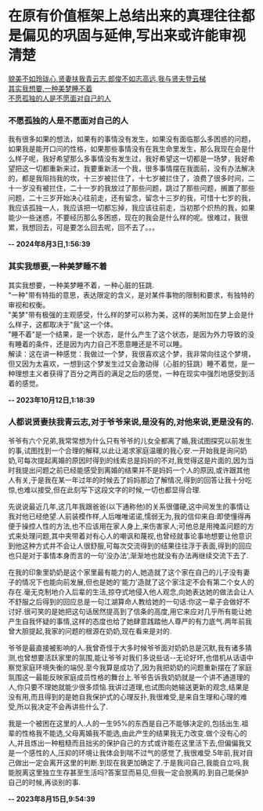 # 在原有价值框架上总结出来的真理往往都是偏见的巩固与延伸,写出来或许能审视清楚

[貌美不如玲珑心,贤妻扶我青云志,郎俊不如志高远,我与贤夫登云梯](#人都说贤妻扶我青云志对于爷爷来说是没有的对他来说更是没有的)  
[其实我想要,一种美梦睡不着](#其实我想要一种美梦睡不着)  
[不愿孤独的人是不愿面对自己的人](#不愿孤独的人是不愿面对自己的人)

### 不愿孤独的人是不愿面对自己的人
我有很多如果的想法，如果有的事情没有发生，如果没有面临那么多困惑的问题，如果我是能开口问的性格，如果那些事情没有在我生命里发生，那么我现在会是什么样子呢，我好希望那么多事情没有发生过，我好希望这一切都是一场梦，我好希望把这一切都重新来过，我要重新活一个我，很多事情摆在我面前，没有办法解决的，都是我阻挡我的坎，十三岁被拦住了，十七岁被拦住了，浪费了很多时间，二十一岁没有被拦住，二十一岁的我放过了那些问题，跳过了那些问题，搁置了那些问题，二十三岁开始决心往前走，还有留念，留念十三岁的我，可惜十七岁的我，我应该孤独一人，我应该把一切都忘掉，我应该往前走，当初那个炽热的我，如果能少一些迷惑，不要经历那么多困惑，现在的我会是什么样的呢。很难过，我很累，我想回去，可是要怎么回去呢，回不去了。。。

**-- 2024年8月3日,1:56:39**


### 其实我想要,一种美梦睡不着

其实我想要，一种美梦睡不着，一种心脏的狂跳.  
"一种"带有特指的意思，表达限定的含义，是对某件事物的限制和要求，有独特的审视和权衡。  
"美梦"带有极强的主观感受，什么样的梦可以称为美，这样的美附加在梦上会是什么样子，这都取决于"我"这一个体。  
"睡不着"是一个结果，是一个状态，是什么产生了这个状态，是因为外力导致的没有睡着的条件，还是因为内力自己不愿意睡还是不可以睡。  
解读：这在讲一种感觉：我做过一个梦，我很喜欢这个梦，我非常向往这个梦境，但又因为太喜欢，一想到这个梦发生过又会激动得（心脏的狂跳）睡不着觉，是一种理想主义者获得了百分之两百的满足之后的感觉，一种在现实中强烈地感受到活着的感觉。

**-- 2023年10月12日,1:18:39**

### 人都说贤妻扶我青云志,对于爷爷来说,是没有的,对他来说,更是没有的.


爷爷有六个兄弟,我常常想为什么只有爷爷的儿女全都离了婚,我试图探究以前发生的事,试图找到一个合理的解释,以此让渴求家庭温暖的我心安.一开始我是询问奶奶,可每次提起离婚的原因时得到的线索总是妈妈的不对,我觉得这是片面的,因为当时我提出问题之前已经能感受到离婚的结果并不是妈妈一个人的原因,或许跟其他人有关,于是我在某一年过年的时候去了妈妈那边了解情况,得到的回答让我十分吃惊,也难以接受,但在此刻写下这段文字的时候,一切也都显得合理.


先说说最近几年,这几年我跟爸爸(以下通称他)的关系很僵硬,这中间发生的事情让我对他已经绝望.人前装模作样,人后唯唯诺诺,懦弱无为,我的信仰来自:即使懂得再便于操控人性的方法,也不应该用在家人身上,来伤害家人;可他总是用掩盖问题的方式来处理问题,其中夹带着对有心人的嘲讽和蔑视,也曾经就事论事地想要让他意识到他这种方式并不会让人很舒服,可每次交流得到的结果往往浮于表面,得到的回应也只是对于事情本身而言的一句'没办法',渐渐地也就没有办法再继续交流下去了.


在我的印象里奶奶是这个家里最有能力的人,她造就了这个家在自己的儿子没有妻子的情况下也能向前发展,但也是她的'能力'造就了这个家注定不会有第二个女人的存在.毫无克制地介入后辈的生活,掠夺式地侵入他人观念,向她表达她的做法会让人不舒服之后得到的回应总是一句江湖算命人教给她的一句话:你这一辈子会做好不讨好.很可笑的是她把这句话居然提高到了信条的高度,用它来应对几乎所有能让她产生自我怀疑的事情,这样的态度也给了她肆意践踏他人尊严的有力底气.两年前我曾大胆提起,我家的问题的根源在奶奶,现在看来是对的.


爷爷是最直接被影响的人.我曾奇怪于大多时候爷爷面对奶奶总是沉默,我有诸多猜测,也曾想要活跃家里的氛围,能让爷爷对我们多说些话--无论好坏,也借机从话语中察觉家庭环境失衡的端倪.至今我算是成功了,因为我把奶奶的问题重新摆在了家庭氛围这一最能反映家庭成员性格的舞台上.爷爷告诉我奶奶就是一个讲不通道理的人,你只要不理她就能少很多烦恼.我讲过道理,也试图向她输送更新的观念,结果是没有用,而且得到的是她自我保护式的心理反扑,我很难受,是来自生理和心理的难受,所以我决定不会再讲些什么了.


我是一个被困在这里的人.人的一生95%的东西是自己不能够决定的,包括出生.祖辈的性格我不能选,父母离婚我不能选,由此产生的结果我无力改变.做个没有心的人,并且炼出一种粗糙而且拙劣的保护自己的方式或许能在这里活下去,但偏偏我又是一个感性的人,压抑的环境让我体会到喘不过气的感觉了,我很难受.5年前,我对自己做出一定会离开这里的判断.到现在我更加确定了.于是我问自己,我能自立吗,我能脱离这里独立生存甚至生活吗?答案显而易见,但我一定会脱离的.到自己能保护自己的时候,再谈别的事.

**-- 2023年8月15日,9:54:39**

